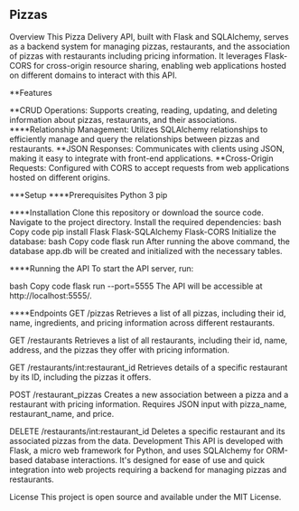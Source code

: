 
## Pizzas
Overview
This Pizza Delivery API, built with Flask and SQLAlchemy, serves as a backend system for managing pizzas, restaurants, and the association of pizzas with restaurants including pricing information. It leverages Flask-CORS for cross-origin resource sharing, enabling web applications hosted on different domains to interact with this API.

**Features

**CRUD Operations: Supports creating, reading, updating, and deleting information about pizzas, restaurants, and their associations.
****Relationship Management: Utilizes SQLAlchemy relationships to efficiently manage and query the relationships between pizzas and restaurants.
**JSON Responses: Communicates with clients using JSON, making it easy to integrate with front-end applications.
**Cross-Origin Requests: Configured with CORS to accept requests from web applications hosted on different origins.

***Setup
****Prerequisites
Python 3
pip

****Installation
Clone this repository or download the source code.
Navigate to the project directory.
Install the required dependencies:
bash
Copy code
pip install Flask Flask-SQLAlchemy Flask-CORS
Initialize the database:
bash
Copy code
flask run
After running the above command, the database app.db will be created and initialized with the necessary tables.

****Running the API
To start the API server, run:

bash
Copy code
flask run --port=5555
The API will be accessible at http://localhost:5555/.

****Endpoints
GET /pizzas
Retrieves a list of all pizzas, including their id, name, ingredients, and pricing information across different restaurants.

GET /restaurants
Retrieves a list of all restaurants, including their id, name, address, and the pizzas they offer with pricing information.

GET /restaurants/int:restaurant_id
Retrieves details of a specific restaurant by its ID, including the pizzas it offers.

POST /restaurant_pizzas
Creates a new association between a pizza and a restaurant with pricing information. Requires JSON input with pizza_name, restaurant_name, and price.

DELETE /restaurants/int:restaurant_id
Deletes a specific restaurant and its associated pizzas from the data.
Development
This API is developed with Flask, a micro web framework for Python, and uses SQLAlchemy for ORM-based database interactions. It's designed for ease of use and quick integration into web projects requiring a backend for managing pizzas and restaurants.

License
This project is open source and available under the MIT License.
